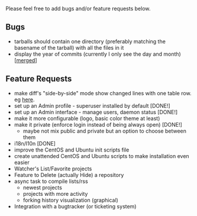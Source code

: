 Please feel free to add bugs and/or feature requests below.

## Bugs
* tarballs should contain one directory (preferably matching the basename of the tarball) with all the files in it
* display the year of commits (currently I only see the day and month) [[merged](http://gitorious.org/gitorious/mainline/commit/30f136bb75230b2d607bbe64581e60624a5e9269)]

## Feature Requests
* make diff's "side-by-side" mode show changed lines with one table row. eg [here](http://gitorious.org/wfpl/wfpl/commit/532d75b922c5e4e2e39172b6fe3c4b2153ffc28d?diffmode=sidebyside).
* set up an Admin profile - superuser installed by default [DONE!]
* set up an Admin interface - manage users, daemon status [DONE!]
* make it more configurable (logo, basic color theme at least)
* make it private (enforce login instead of being always open) [DONE!]
    * maybe not mix public and private but an option to choose between them
* i18n/l10n [DONE]
* improve the CentOS and Ubuntu init scripts file
* create unattended CentOS and Ubuntu scripts to make installation even easier
* Watcher's List/Favorite projects
* Feature to Delete (actually Hide) a repository
* async task to compile lists/rss
    * newest projects
    * projects with more activity
    * forking history visualization (graphical)
* Integration with a bugtracker (or ticketing system)